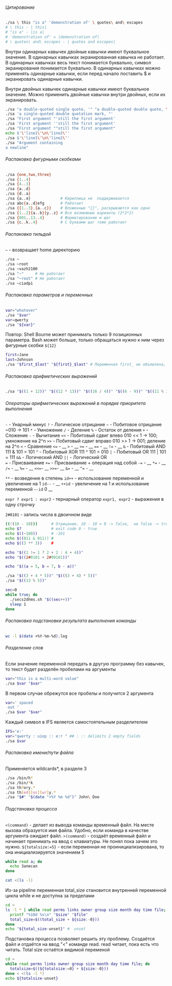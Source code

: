 ###### Цитирование
```bash
./sa \ this "is a" 'demonstration of' \ quotes\ and\ escapes
# \ this - | this|
# "is a" - |is a|
# 'demonstration of' = |demonstration of|
# \ quotes\ and\ escapes - | quotes and escapes|

```
Внутри одинарных кавычек двойные кавычки имеют буквальное значение. В одинарных кавычках экранированная кавычка не
работает. В одинарных кавычках весь текст понимается буквально, символ экранирования понимается буквально.
В одинарных кавычках можно применять одинарные кавычки, если перед начало поставить $ и экранировать одинарные кавычки.

Внутри двойных кавычек одинарные кавычки имеют буквальное значение. Можно применить двойные кавычки внутри двойных, если
их экранировать.

```bash
./sa "a double-quoted single quote, '" "a double-quoted double quote, \""
./sa 'a single-quoted double quotation mark, "'
./sa "First argument "'still the first argument'
./sa 'First argument ''still the first argument'
./sa "First argument ""still the first argument"
echo $'\'line1\'\n\'line2\''
./sa $'\'line1\'\n\'line2\''
./sa "Argument containing
a newline"

```

###### Распаковка фигурными скобками
```bash
./sa {one,two,three}
./sa {1..4}
./sa {4..1}
./sa {a..d}
./sa {d..a}
./sa {а..я}             # Кириллица не  поддерживается
./sa abc{a..d}efg       # Работает
./sa {{1..3},{a..c}}    # Вложенные "{}", раскрываются как одни
./sa {1..2}{a..b}{y..z} # Все возможные варианты (2*2*2)
./sa {001..13..4}       # Форматирование и шаг
./sa {c..k..4}          # С буквами шаг тоже работает

```

###### Распаковка тильдой
`~` - возвращает home директорию

```bash
./sa ~
./sa ~root
./sa ~vazh2100
./sa "~"     # Не работает
./sa "~root" # Не работает
./sa ~ciadpi

```

###### Распаковка параметров и переменных
```bash
var="whatever"
./sa "$var"
var=qwerty
./sa "${var}"

```
Повтор:
Shell Bourne может принимать только 9 позиционных параметра.
Bash может больше, только обращаться нужно к ним через фигурные скобки `${12}`

```bash
first=Jane
last=Johnson
./sa "$first_$last" "${first}_$last" # Переменная first_ не объявлена, поэтому пусто

```

###### Распаковка арифметических выражений
```bash
./sa "$((1 + 12))" "$((12 * 13))" "$((16 / 4))" "$((6 - 9))" "$((11 % 2))" "$(((1 + 1 + 1) * 2))"

```

###### Операторы арифметических выражений в порядке приоритета выполнения
`-`  - Унарный минус
`!`  - Логическое отрицание
`~`  - Побитовое отрицание ~010 -> 101
`*`  - Умножение
`/`  - Деление
`%`  - Остаток от деления
`+`  - Сложение
`-`  - Вычитание
`<<` - Побитовый сдвиг влево 010 << 1 -> 100; умножение на 2^n
`>>` - Побитовый сдвиг вправо 010 >> 1 -> 001; деление на 2^n
`<`  - Сравнение
`<=` - __
`>`  - __
`>=` - __
`==` - __
`!=` - __
`&`  - Побитовый AND 111 & 101 = 101
`^`  - Побитовый XOR 111 ^ 101 = 010
`|`  - Побитовый OR 111 | 101 = 111
`&&` - Логический AND
`||` - Логический OR  
`=`  - Присваивание
`+=` - Присваивание + операция над собой
`-=` - __
`*=` - __
`/=` - __
`%=` - __
`<<=`- __
`>>=`- __
`&=` - __
`^=` - __

`**`   - возведение в степень
`id++` - использование переменной и увеличение на 1
`id--` - __
`++id` - увеличение на 1 и использование переменной
`–-id` 0 __

`expr ? expr1 : expr2` - тернарный оператор
`expr1, expr2`         - выражения в одну строчку

`2#0101` - запись числа в двоичном виде

```bash
((!(10 - 10)))      # Отрицание. 10 - 10 = 0 -> false,  не false -> true
echo $?             # exit code 0 - true
echo $((~100))      # -101
echo $((011 & 011)) #
echo $((3 ** 3))    #

echo "$((1 != 1 ? 2 + 2 : 4 + 4))"
echo "$((2#0101 + 2#00101))"

echo "$((a = 5, b = 7, b - a))"

```

```bash
./sa "$((3 + 4 * 5))" "$(((3 + 4) * 5))"
./sa "$((13 % 5))"

```

```bash
sec=0
while true; do
  ./secs2dhms.sh "$((sec++))"
  sleep 1
done

```

###### Распаковка подстановки результата выполнения команды

```bash
wc -l $(date +%Y-%m-%d).log

```

###### Разделение слов
Если значение переменной передать в другую программу без кавычек, то текст будет разделён пробелами на аргументы
```bash
var="this is a multi-word value"
./sa $var "$var"
```

В первом случае обрежутся все пробелы и получится 2 аргумента
```bash
var=' spaced
 out '
./sa $var "$var"

```

Каждый символ в IFS является самостоятельным разделителем
```bash
IFS='e:'
var="qwerty : uiop :: e:r " ## : :: delimits 2 empty fields
./sa $var
```

###### Распаковка имени/пути файла
Применяется wildcards*, в разделе 3
```bash
./sa /bin/h*
./sa /bin/*k
./sa th?ory.*
./sa th[ed][os][wr]y.*
./sa "$#" "$(date "+%Y %m %d")" John\ Doe
```

###### Подстановка процесса
`<(command)` - делает из вывода команды временный файл. На месте вызова образуется имя файла. Удобно, если команда в
качестве аргумента ожидает файл.
`>(command)` - создаёт временный файл и начинает принимать на ввод с клавиатуры. Не понял пока зачем это нужно.
`${totalsize:=5}` - если переменная не проинициализирована, то она инициализируется значением 5

```bash
while read a; do
  echo Записал
done

```

```bash
cat <(ls -l)

```

Из-за pipeline переменная total_size становится внутренней переменной цикла while и не доступна за пределами
```bash
cd ~
ls -l * | while read perms links owner group size month day time file; do
  printf "%10d %s\n" "$size" "$file"
  total_size=$((total_size + ${size:-0}))
done
echo "${total_size-unset}" #  unset
```

Подстановка процесса позволяет решить эту проблему. Создаётся файл и отдаётся на ввод "<" команде read. read читает,
пока есть что читать. Total size остаётся видимой переменой
```bash
cd ~
while read perms links owner group size month day time file; do
  totalsize=$((${totalsize:=0} + ${size:-0}))
done < <(ls -l *)
echo ${totalsize-unset}
```
